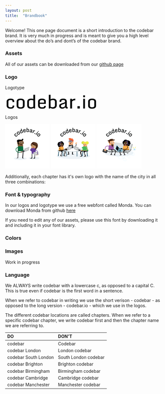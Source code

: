 ```yaml
---
layout: post
title:  "Brandbook"
---
```


Welcome! This one page document is a short introduction to the codebar brand. It is very much in progress and is meant to give you a high level overview about the do’s and dont’s of the codebar brand.

### Assets

All of our assets can be downloaded from our [github page](https://github.com/codebar/assets)

### Logo

Logotype

![codebar logotype](/images/logotype.png)

Logos

![codebar logo 1](/images/logo_001.png)
![codebar logo 2](/images/logo_002.png)
![codebar logo 3](/images/logo_003.png)

Additionally, each chapter has it's own logo with the name of the city in all three combinations: 

### Font & typography

In our logos and logotype we use a free webfont called Monda. You can download Monda from github [here](https://github.com/vernnobile/mondaFont)

If you need to edit any of our assets, please use this font by downloading it and including it in your font library.

### Colors

<div class="color yellow"></div>
<div class="color purple"></div>
<div class="color blue"></div>
<div class="color green"></div>
<div class="color orange"></div>

### Images 

Work in progress

### Language

We ALWAYS write codebar with a lowercase c, as opposed to a capital C. This is true even if codebar is the first word in a sentence.

When we refer to codebar in writing we use the short verison - codebar - as opposed to the long version - codebar.io - which we use in the logos.

The different codebar locations are called chapters. When we refer to a specific  codebar chapter, we write codebar first and then the chapter name we are referring to.


| DO  | DON'T |
| :------------- | :------------- |
|codebar  |Codebar  |
|codebar London  |London codebar  |
|codebar South London  |South London codebar  |
|codebar Brighton  |Brighton codebar  |
|codebar Birmingham  |Birmingham codebar  |
|codebar Cambridge  |Cambridge codebar  |
|codebar Manchester  |Manchester codebar  |



